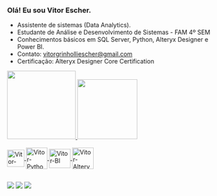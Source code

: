### Olá! Eu sou Vitor Escher.

-  Assistente de sistemas (Data Analytics).
-  Estudante de Análise e Desenvolvimento de Sistemas - FAM 4º SEM
-  Conhecimentos básicos em SQL Server, Python, Alteryx Designer e Power BI.
-  Contato: vitorgrinholliescher@gmail.com
-  Certificação: Alteryx Designer Core Certification

<div>
  <a href="https://github.com/VitorEscher">
  <img height="160em" src="https://github-readme-stats.vercel.app/api?username=VitorEscher&show_icons=true&theme=dark&include_all_commits=true&count_private=true"/>
  <img height="140em" src="https://github-readme-stats.vercel.app/api/top-langs/?username=VitorEscher&layout=compact&langs_count=7&theme=dark"/>
</div>
<div style="display: inline_block"><br>
  <img align="center" alt="Vitor-sql" height="40" width="40" src="https://encrypted-tbn0.gstatic.com/images?q=tbn:ANd9GcSuhhgPzbYv0EKuhrUqo9JvD_n8dem860CAnA&usqp=CAU">
  <img align="center" alt="Vitor-Python" height="50" width="50" src="https://cdn.jsdelivr.net/gh/devicons/devicon/icons/python/python-original-wordmark.svg">
  <img align="center" alt="Vitor-BI" height="45" width="50" src="https://upload.wikimedia.org/wikipedia/commons/thumb/c/cf/New_Power_BI_Logo.svg/2048px-New_Power_BI_Logo.svg.png">
  <img align="center" alt="Vitor-AlteryxCore" height="50" width="50" src="https://images.credly.com/size/340x340/images/14744318-8d6a-49c3-971d-6a4a0f524925/Certification_Designer_Core.png">
</div>
  
  ##
  
  <div> 
  <a href="https://www.instagram.com/vitorge92/" target="_blank"><img src="https://img.shields.io/badge/-Instagram-%23E4405F?style=for-the-badge&logo=instagram&logoColor=white" target="_blank"></a>
  <a href = "mailto:vitorgrinholliescher@gmail.com"><img src="https://img.shields.io/badge/Gmail-D14836?style=for-the-badge&logo=gmail&logoColor=white" target="_blank"></a>
  <a href="https://www.linkedin.com/in/vitor-grinholli-escher-138397129/" target="_blank"><img src="https://img.shields.io/badge/-LinkedIn-%230077B5?style=for-the-badge&logo=linkedin&logoColor=white" target="_blank"></a>  
</div>
